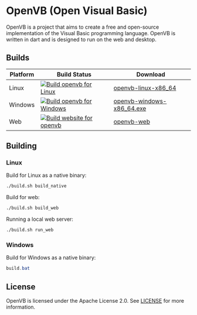 # OpenVB (Open Visual Basic)
OpenVB is a project that aims to create a free and open-source implementation of the Visual Basic programming language. OpenVB is written in dart and is designed to run on the web and desktop.

## Builds

| Platform | Build Status | Download |
|----------|--------------|----------|
| Linux    | [![Build openvb for Linux](https://github.com/pptos-org/openvb/actions/workflows/build_linux_86_64.yml/badge.svg)](https://github.com/pptos-org/openvb/actions/workflows/build_linux_86_64.yml) | [openvb-linux-x86_64](https://github.com/pptos-org/openvb/releases/download/alpha/openvb-linux-x86_64) |
| Windows  | [![Build openvb for Windows](https://github.com/pptos-org/openvb/actions/workflows/build_windows_86_64.yml/badge.svg)](https://github.com/pptos-org/openvb/actions/workflows/build_windows_86_64.yml) | [openvb-windows-x86_64.exe](https://github.com/pptos-org/openvb/releases/download/alpha/openvb-windows-x86_64.exe) |
| Web      | [![Build website for openvb](https://github.com/pptos-org/openvb/actions/workflows/build_web.yml/badge.svg)](https://github.com/pptos-org/openvb/actions/workflows/build_web.yml) | [openvb-web](https://pptos-org.github.io/openvb/) |

## Building

### Linux

Build for Linux as a native binary:

```sh
./build.sh build_native
```

Build for web:

```sh
./build.sh build_web
```

Running a local web server:

```sh
./build.sh run_web
```

### Windows

Build for Windows as a native binary:

```powershell
build.bat
```

## License

OpenVB is licensed under the Apache License 2.0. See [LICENSE](LICENSE) for more information.
